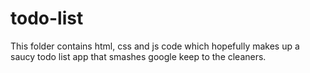 # todo-list
This folder contains html, css and js code which hopefully makes up a saucy todo list app that smashes google keep to the cleaners.